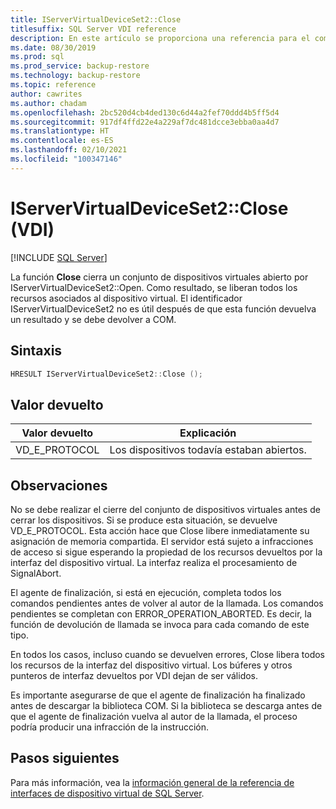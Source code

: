 ```yaml
---
title: IServerVirtualDeviceSet2::Close
titlesuffix: SQL Server VDI reference
description: En este artículo se proporciona una referencia para el comando IServerVirtualDeviceSet2::Close.
ms.date: 08/30/2019
ms.prod: sql
ms.prod_service: backup-restore
ms.technology: backup-restore
ms.topic: reference
author: cawrites
ms.author: chadam
ms.openlocfilehash: 2bc520d4cb4ded130c6d44a2fef70ddd4b5ff5d4
ms.sourcegitcommit: 917df4ffd22e4a229af7dc481dcce3ebba0aa4d7
ms.translationtype: HT
ms.contentlocale: es-ES
ms.lasthandoff: 02/10/2021
ms.locfileid: "100347146"
---
```

# <a name="iservervirtualdeviceset2close-vdi"></a>IServerVirtualDeviceSet2::Close (VDI)

[!INCLUDE [SQL Server](../../../includes/applies-to-version/sqlserver.md)]

La función **Close** cierra un conjunto de dispositivos virtuales abierto por IServerVirtualDeviceSet2::Open. Como resultado, se liberan todos los recursos asociados al dispositivo virtual. El identificador IServerVirtualDeviceSet2 no es útil después de que esta función devuelva un resultado y se debe devolver a COM.

## <a name="syntax"></a>Sintaxis

```c
HRESULT IServerVirtualDeviceSet2::Close ();
```

## <a name="return-value"></a>Valor devuelto

|Valor devuelto | Explicación |
|---|---|
| VD_E_PROTOCOL | Los dispositivos todavía estaban abiertos. |

## <a name="remarks"></a>Observaciones

No se debe realizar el cierre del conjunto de dispositivos virtuales antes de cerrar los dispositivos. Si se produce esta situación, se devuelve VD_E_PROTOCOL. Esta acción hace que Close libere inmediatamente su asignación de memoria compartida. El servidor está sujeto a infracciones de acceso si sigue esperando la propiedad de los recursos devueltos por la interfaz del dispositivo virtual. La interfaz realiza el procesamiento de SignalAbort.

El agente de finalización, si está en ejecución, completa todos los comandos pendientes antes de volver al autor de la llamada. Los comandos pendientes se completan con ERROR_OPERATION_ABORTED. Es decir, la función de devolución de llamada se invoca para cada comando de este tipo.

En todos los casos, incluso cuando se devuelven errores, Close libera todos los recursos de la interfaz del dispositivo virtual. Los búferes y otros punteros de interfaz devueltos por VDI dejan de ser válidos.

Es importante asegurarse de que el agente de finalización ha finalizado antes de descargar la biblioteca COM. Si la biblioteca se descarga antes de que el agente de finalización vuelva al autor de la llamada, el proceso podría producir una infracción de la instrucción.

## <a name="next-steps"></a>Pasos siguientes

Para más información, vea la [información general de la referencia de interfaces de dispositivo virtual de SQL Server](reference-virtual-device-interface.md).